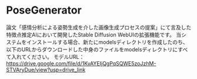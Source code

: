 # PoseGenerator

論文「感情分析による姿勢生成を介した画像生成プロセスの提案」にて言及した特徴点推定AIにおいて開発したStable Diffusion WebUIの拡張機能です。
当システムをインストールする場合、新たにmodelsディレクトリを作成したのち、
以下のURLからダウンロードした中身のファイルをmodelsディレクトリにすべて入れてください。
モデルURL：https://drive.google.com/file/d/1KvAYEIjQgPqSQWE5zoJzhM-STVAryDue/view?usp=drive_link
